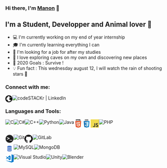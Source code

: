 ### Hi there, I'm [Manon][website] 👋

## I'm a Student, Developper and Animal lover :dog:
- :computer: I'm currently working on my end of year internship
- :mortar_board: I'm currently learning everything I can
- :mag_right: I'm looking for a job for after my studies
- 🌱 I love exploring caves on my own and discovering new places 
- :goal_net: 2020 Goals : Survive !
- :bulb: Fun fact : This wednesday august 12, I will watch the rain of shooting stars :stars:

### Connect with me:
[<img align="left" alt="codeSTACKr.com" height="22px" src="https://raw.githubusercontent.com/iconic/open-iconic/master/svg/globe.svg" />][website]
[<img align="left" alt="codeSTACKr | LinkedIn" height="22px" src="https://cdn.jsdelivr.net/npm/simple-icons@v3/icons/linkedin.svg" />][linkedin]

<br />

### Languages and Tools:

[<img align="left" alt="C" height="26px" src="https://www.hello-pomelo.com/wp-content/uploads/2019/11/C-logo-1024x1024.png" />][youtube]
[<img align="left" alt="C#" height="26px" src="https://cdn.worldvectorlogo.com/logos/c--4.svg" />][youtube]
[<img align="left" alt="C++" height="26px" src="https://upload.wikimedia.org/wikipedia/commons/thumb/1/18/ISO_C%2B%2B_Logo.svg/911px-ISO_C%2B%2B_Logo.svg.png" />][youtube]
[<img align="left" alt="Python" height="26px" src="https://cdn.icon-icons.com/icons2/112/PNG/512/python_18894.png" />][youtube]
[<img align="left" alt="Java" height="26px" src="https://upload.wikimedia.org/wikipedia/fr/thumb/2/2e/Java_Logo.svg/1200px-Java_Logo.svg.png" />][youtube]
[<img align="left" alt="HTML5" height="26px" src="https://raw.githubusercontent.com/github/explore/80688e429a7d4ef2fca1e82350fe8e3517d3494d/topics/html/html.png" />][youtube]
[<img align="left" alt="CSS3" height="26px" src="https://raw.githubusercontent.com/github/explore/80688e429a7d4ef2fca1e82350fe8e3517d3494d/topics/css/css.png" />][youtube]
[<img align="left" alt="JavaScript" height="26px" src="https://raw.githubusercontent.com/github/explore/80688e429a7d4ef2fca1e82350fe8e3517d3494d/topics/javascript/javascript.png" />][youtube]
[<img align="left" alt="PHP" height="26px" src="http://www.jusderaisin.com/wp-content/uploads/2014/06/1000px-PHP-logo.svg_.png" />][youtube]

<br />
<br />

[<img align="left" alt="Terminal" height="26px" src="https://raw.githubusercontent.com/github/explore/80688e429a7d4ef2fca1e82350fe8e3517d3494d/topics/terminal/terminal.png" />][youtube]
[<img align="left" alt="Git" height="26px" src="https://blog.zwindler.fr/wp-content/uploads/2017/03/git_logo.png" />][youtube]
[<img align="left" alt="GitHub" height="26px" src="https://raw.githubusercontent.com/github/explore/78df643247d429f6cc873026c0622819ad797942/topics/github/github.png" />][youtube]
[<img align="left" alt="GitLab" height="26px" src="https://about.gitlab.com/images/press/logo/png/gitlab-icon-rgb.png" />][youtube]

<br />

[<img align="left" alt="SQL" height="26px" src="https://raw.githubusercontent.com/github/explore/80688e429a7d4ef2fca1e82350fe8e3517d3494d/topics/sql/sql.png" />][youtube]
[<img align="left" alt="MySQL" height="26px" src="https://upload.wikimedia.org/wikipedia/fr/thumb/6/62/MySQL.svg/1200px-MySQL.svg.png" />][youtube]
[<img align="left" alt="MongoDB" height="26px" src="https://www.y-note.cm/wp-content/uploads/2013/07/mongodb-nosql-logo.png" />][youtube]

<br />

[<img align="left" alt="Visual Studio Code" height="26px" src="https://raw.githubusercontent.com/github/explore/80688e429a7d4ef2fca1e82350fe8e3517d3494d/topics/visual-studio-code/visual-studio-code.png" />][youtube]
[<img align="left" alt="Visual Studio" height="26px" src="https://upload.wikimedia.org/wikipedia/commons/e/e4/Visual_Studio_2013_Logo.svg" />][youtube]
[<img align="left" alt="Unity" height="26px" src="https://cdn4.iconfinder.com/data/icons/logos-brands-5/24/unity-512.png" />][youtube]
[<img align="left" alt="Blender" height="26px" src="https://upload.wikimedia.org/wikipedia/commons/thumb/0/0c/Blender_logo_no_text.svg/1252px-Blender_logo_no_text.svg.png" />][youtube]

<br />
<br />

[website]: http://manonvessiot.epizy.com/
[linkedin]: https://www.linkedin.com/in/manon-vessiot-b5a054153
[youtube]: https://www.youtube.com